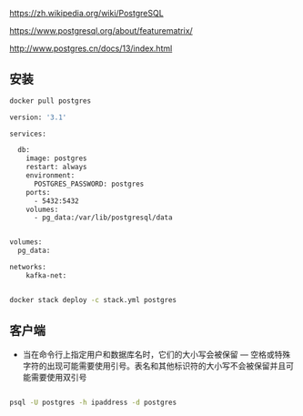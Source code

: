 https://zh.wikipedia.org/wiki/PostgreSQL

https://www.postgresql.org/about/featurematrix/


http://www.postgres.cn/docs/13/index.html

## 安装
```sh
docker pull postgres

version: '3.1'

services:

  db:
    image: postgres
    restart: always
    environment:
      POSTGRES_PASSWORD: postgres
    ports:
      - 5432:5432
    volumes:
      - pg_data:/var/lib/postgresql/data  


volumes:
  pg_data:

networks:
    kafka-net:


docker stack deploy -c stack.yml postgres
```

## 客户端

* 当在命令行上指定用户和数据库名时，它们的大小写会被保留 — 空格或特殊字符的出现可能需要使用引号。表名和其他标识符的大小写不会被保留并且可能需要使用双引号
```sh

psql -U postgres -h ipaddress -d postgres
```